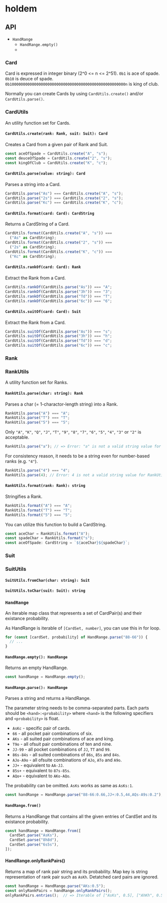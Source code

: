 # holdem

## API

- `HandRange`
  - `HandRange.empty()`
  - 

### Card

Card is expressed in integer binary (2^0 <= n <= 2^51). `0b1` is ace of spade. `0b10` is deuce of spade. `0b1000000000000000000000000000000000000000000000000000n` is king of club.

Normally you can create Cards by using `CardUtils.create()` and/or `CardUtils.parse()`.

### CardUtils

An utility function set for Cards.

#### `CardUtils.create(rank: Rank, suit: Suit): Card`

Creates a Card from a given pair of Rank and Suit.

```ts
const aceOfSpade = CardUtils.create("A", "s");
const deuceOfSpade = CardUtils.create("2", "s");
const kingOfClub = CardUtils.create("K", "c");
```

#### `CardUtils.parse(value: string): Card`

Parses a string into a Card.

```ts
CardUtils.parse("As") === CardUtils.create("A", "s");
CardUtils.parse("2s") === CardUtils.create("2", "s");
CardUtils.parse("Kc") === CardUtils.create("K", "c");
```

#### `CardUtils.format(card: Card): CardString`

Returns a CardString of a Card.

```ts
CardUtils.format(CardUtils.create("A", "s")) ===
  ("As" as CardString);
CardUtils.format(CardUtils.create("2", "s")) ===
  ("2s" as CardString);
CardUtils.format(CardUtils.create("K", "c")) ===
  ("Kc" as CardString);
```

#### `CardUtils.rankOf(card: Card): Rank`

Extract the Rank from a Card.

```ts
CardUtils.rankOf(CardUtils.parse("As")) === "A";
CardUtils.rankOf(CardUtils.parse("3h")) === "3";
CardUtils.rankOf(CardUtils.parse("Td")) === "T";
CardUtils.rankOf(CardUtils.parse("6c")) === "6";
```

#### `CardUtils.suitOf(card: Card): Suit`

Extract the Rank from a Card.

```ts
CardUtils.suitOf(CardUtils.parse("As")) === "s";
CardUtils.suitOf(CardUtils.parse("3h")) === "h";
CardUtils.suitOf(CardUtils.parse("Td")) === "d";
CardUtils.suitOf(CardUtils.parse("6c")) === "c";
```

### Rank

### RankUtils

A utility function set for Ranks.

#### `RankUtils.parse(char: string): Rank`

Parses a char (= 1-charactor-length string) into a Rank.

```ts
RankUtils.parse("A") === "A";
RankUtils.parse("T") === "T";
RankUtils.parse("5") === "5";
```

Only `"A"`, `"K"`, `"Q"`, `"J"`, `"T"`, `"9"`, `"8"`, `"7"`, `"6"`, `"5"`, `"4"`, `"3"` or `"2"` is acceptable.

```ts
RankUtils.parse("a"); // => Error: "a" is not a valid string value for RankUtils.parse().
```

For consistency reason, it needs to be a string even for number-based ranks (e.g. `"4"`).

```ts
RankUtils.parse("4") === "4";
RankUtils.parse(4); // Error: 4 is not a valid string value for RankUtils.parse().
```

#### `RankUtils.format(rank: Rank): string`

Stringifies a Rank.

```ts
RankUtils.format("A") === "A";
RankUtils.format("T") === "T";
RankUtils.format("5") === "5";
```

You can utilize this function to build a CardString.

```ts
const aceChar = RankUtils.format("A");
const spadeChar = RankUtils.format("s");
const aceOfSpade: CardString = `${aceChar}${spadeChar}`;
```

### Suit

### SuitUtils

#### `SuitUtils.fromChar(char: string): Suit`

#### `SuitUtils.toChar(suit: Suit): string`

### `HandRange`

An iterable map class that represents a set of CardPair(s) and their existance probability.

As HandRange is iterable of `[CardSet, number]`, you can use this in for loop.

```ts
for (const [cardSet, probability] of HandRange.parse("88-66")) {
  // ...
}
```

#### `HandRange.empty(): HandRange`

Returns an empty HandRange.

```ts
const handRange = HandRange.empty();
```

#### `HandRange.parse(): HandRange`

Parses a string and returns a HandRange.

The parameter string needs to be comma-separated parts. Each parts should be `<hand>:<probability>` where `<hand>` is the following specifiers and `<probability>` is float.

- `AsKc` - specific pair of cards.
- `66` - all pocket pair combinations of six.
- `AKs` - all suited pair combinations of ace and king.
- `T9o` - all ofsuit pair combinations of ten and nine.
- `JJ-99` - all pocket combinations of `JJ`, `TT` and `99`.
- `86s-84s` - all suited combinations of `86s`, `85s` and `84s`.
- `AJo-A9o` - all ofsuite combinations of `AJo`, `ATo` and `A9o`.
- `JJ+` - equivalent to `AA-JJ`.
- `85s+` - equivalent to `87s-85s`.
- `AQo+` - equivalent to `AKo-AQo`.

The probability can be omitted. `AsKs` works as same as `AsKs:1`.


```ts
const handRange = HandRange.parse("88-66:0.66,JJ+:0.5,44,AQs-A9s:0.2");
```

#### `HandRange.from()`

Returns a HandRange that contains all the given entries of CardSet and its existance probability.

```ts
const handRange = HandRange.from([
  CardSet.parse("AsKs"),
  CardSet.parse("8h8d"),
  CardSet.parse("6s5s"),
]);
```

#### HandRange.onlyRankPairs()

Returns a map of rank pair string and its probability. Map key is string representation of rank pair such as `AsKh`. Detatched card pairs are ignored.

```ts
const handRange = HandRange.parse("AKs:0.5");
const onlyRankPairs = handRange.onlyRankPairs();
onlyRankPairs.entries();  // => Iterable of ["AsKs", 0.5], ["AhKh", 0.5], ...
```

#### 